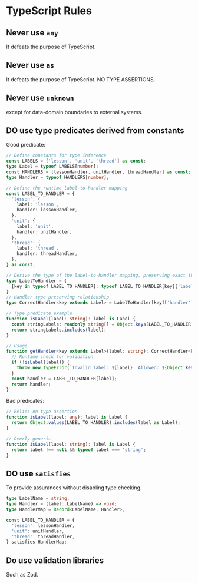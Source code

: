# TypeScript Rules

## Never use `any`

It defeats the purpose of TypeScript.

## Never use `as`

It defeats the purpose of TypeScript. NO TYPE ASSERTIONS.

## Never use `unknown`

except for data-domain boundaries to external systems.

## DO use type predicates derived from constants

Good predicate:

```typescript
// Define constants for type inference
const LABELS = ['lesson', 'unit', 'thread'] as const;
type Label = typeof LABELS[number];
const HANDLERS = [lessonHandler, unitHandler, threadHandler] as const;
type Handler = typeof HANDLERS[number];

// Define the runtime label-to-handler mapping
const LABEL_TO_HANDLER = {
  'lesson': {
    label: 'lesson',
    handler: lessonHandler,
  },
  'unit': {
    label: 'unit',
    handler: unitHandler,
  },
  'thread': {
    label: 'thread',
    handler: threadHandler,
  },
} as const;

// Derive the type of the label-to-handler mapping, preserving exact the runtime label-to-handler mapping. i.e. arbitrary labels to arbitrary handlers are disallowed in the type.
type LabelToHandler = {
  [key in typeof LABEL_TO_HANDLER]: typeof LABEL_TO_HANDLER[key]['label'] extends key ? typeof LABEL_TO_HANDLER[key] : never;
}
// Handler type preserving relationship
type CorrectHandler<key extends Label> = LabelToHandler[key]['handler'];

// Type predicate example
function isLabel(label: string): label is Label {
  const stringLabels: readonly string[] = Object.keys(LABEL_TO_HANDLER);
  return stringLabels.includes(label);
}

// Usage
function getHandler<key extends Label>(label: string): CorrectHandler<key> {
  // Runtime check for validation
  if (!isLabel(label)) {
    throw new TypeError(`Invalid label: ${label}. Allowed: ${Object.keys(LABEL_TO_HANDLER).join(', ')}`);
  }
  const handler = LABEL_TO_HANDLER[label];
  return handler;
}
```

Bad predicates:

```typescript
// Relies on type assertion
function isLabel(label: any): label is Label {
  return Object.values(LABEL_TO_HANDLER).includes(label as Label);
}

// Overly generic
function isLabel(label: string): label is Label {
  return label !== null && typeof label === 'string';
}
```

## DO use `satisfies`

To provide assurances without disabling type checking.

```typescript
type LabelName = string;
type Handler = (label: LabelName) => void;
type HandlerMap = Record<LabelName, Handler>;

const LABEL_TO_HANDLER = {
  'lesson': lessonHandler,
  'unit': unitHandler,
  'thread': threadHandler,
} satisfies HandlerMap;
```

## Do use validation libraries

Such as Zod.
